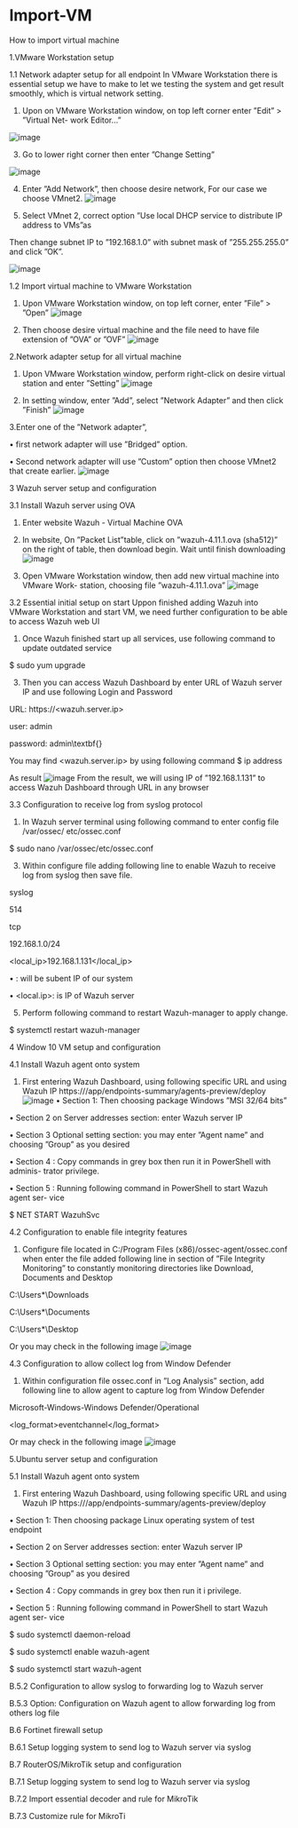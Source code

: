# Import-VM
How to import virtual machine

1.VMware Workstation setup

  1.1 Network adapter setup for all endpoint
    In VMware Workstation there is essential setup we have to make to let we testing the system
  and get result smoothly, which is virtual network setting.
  
  1. Upon on VMware Workstation window, on top left corner enter ”Edit” > ”Virtual Net-
    work Editor...”

  ![image](https://github.com/user-attachments/assets/9c83fe2c-cf10-4925-baa0-f4b3352b0ade)

  3. Go to lower right corner then enter ”Change Setting”

  ![image](https://github.com/user-attachments/assets/70ae3ac2-8c05-41ef-8d18-6383af1aa64c)

  4. Enter ”Add Network”, then choose desire network, For our case we choose VMnet2.
    ![image](https://github.com/user-attachments/assets/d3e81bcf-2fbb-4f39-9419-1c214869c849)

  5. Select VMnet 2, correct option ”Use local DHCP service to distribute IP address to
    VMs”as

  Then change subnet IP to ”192.168.1.0” with subnet mask of ”255.255.255.0” and click
  ”OK”.

  ![image](https://github.com/user-attachments/assets/1bdf8f82-d7a7-4eb0-af54-35dfe2ccf803)

  
  1.2 Import virtual machine to VMware Workstation
  
  1. Upon VMware Workstation window, on top left corner, enter ”File” > ”Open”
  ![image](https://github.com/user-attachments/assets/78b5fa9d-adfe-4c58-9900-00a0fa84f424)

  3. Then choose desire virtual machine and the file need to have file extension of ”OVA”
    or ”OVF”
  ![image](https://github.com/user-attachments/assets/b85278de-2749-43de-bd19-8724f4871992)

2.Network adapter setup for all virtual machine

  1. Upon VMware Workstation window, perform right-click on desire virtual station and
  enter ”Setting”
![image](https://github.com/user-attachments/assets/11a82932-1b55-4f32-9d44-6911fbd26e01)

  2. In setting window, enter ”Add”, select ”Network Adapter” and then click ”Finish”
  ![image](https://github.com/user-attachments/assets/8561b148-d99b-400b-a682-039ebed2ccd7)

  3.Enter one of the ”Network adapter”,

  • first network adapter will use ”Bridged” option.

  • Second network adapter will use ”Custom” option then choose VMnet2 that create
  earlier.
  ![image](https://github.com/user-attachments/assets/5b47e567-76ec-47cc-a5a2-9bbc536b5628)

3 Wazuh server setup and configuration

  3.1 Install Wazuh server using OVA
  1. Enter website Wazuh - Virtual Machine OVA
  2. In website, On ”Packet List”table, click on ”wazuh-4.11.1.ova (sha512)” on the right
    of table, then download begin. Wait until finish downloading
    ![image](https://github.com/user-attachments/assets/d871858d-472e-450e-bee1-6d76b5d0baa1)

  3. Open VMware Workstation window, then add new virtual machine into VMware Work-
    station, choosing file ”wazuh-4.11.1.ova”
  ![image](https://github.com/user-attachments/assets/ff6c2088-c25a-4496-9650-dc6014e20de0)

3.2 Essential initial setup on start
Uppon finished adding Wazuh into VMware Workstation and start VM, we need further
configuration to be able to access Wazuh web UI

  1. Once Wazuh finished start up all services, use following command to update outdated
service

$ sudo yum upgrade

3. Then you can access Wazuh Dashboard by enter URL of Wazuh server IP and use
following Login and Password

URL: https://<wazuh.server.ip>

user: admin

password: admin\textbf{}

You may find <wazuh.server.ip> by using following command
$ ip address

As result
![image](https://github.com/user-attachments/assets/904421ac-e0c6-4e76-9693-6d70d96a9154)
From the result, we will using IP of ”192.168.1.131” to access Wazuh Dashboard
through URL in any browser

3.3 Configuration to receive log from syslog protocol

1. In Wazuh server terminal using following command to enter config file /var/ossec/
etc/ossec.conf

$ sudo nano /var/ossec/etc/ossec.conf

3. Within configure file adding following line to enable Wazuh to receive log from syslog
then save file.

<remote>
  
<connection>syslog</connection>

<port>514</port>

<protocol>tcp</protocol>

<allowed-ips>192.168.1.0/24</allowed-ips>

<local_ip>192.168.1.131</local_ip>

</remote>

• <allowed-ips>: will be subent IP of our system
  
• <local.ip>: is IP of Wazuh server

5. Perform following command to restart Wazuh-manager to apply change.

$ systemctl restart wazuh-manager

4 Window 10 VM setup and configuration

4.1 Install Wazuh agent onto system

1. First entering Wazuh Dashboard, using following specific URL and using Wazuh IP
https://<wazuh-server-ip>/app/endpoints-summary/agents-preview/deploy
![image](https://github.com/user-attachments/assets/d824b470-3edc-4a39-8f41-8c90e3e307c9)
• Section 1: Then choosing package Windows ”MSI 32/64 bits”

• Section 2 on Server addresses section: enter Wazuh server IP

• Section 3 Optional setting section: you may enter ”Agent name” and choosing
”Group” as you desired

• Section 4 : Copy commands in grey box then run it in PowerShell with adminis-
trator privilege.

• Section 5 : Running following command in PowerShell to start Wazuh agent ser-
vice

$ NET START WazuhSvc

4.2 Configuration to enable file integrity features

1. Configure file located in C:/Program Files (x86)/ossec-agent/ossec.conf when
enter the file added following line in section of ”File Integrity Monitoring” to constantly
monitoring directories like Download, Documents and Desktop

<directories realtime="yes">C:\Users\*\Downloads</directories>

<directories realtime="yes">C:\Users\*\Documents</directories>

<directories realtime="yes">C:\Users\*\Desktop</directories>

Or you may check in the following image
![image](https://github.com/user-attachments/assets/ce9ae702-e48d-4861-8fdc-39cb615d05fb)

4.3 Configuration to allow collect log from Window Defender

1. Within configuration file ossec.conf in ”Log Analysis” section, add following line to
allow agent to capture log from Window Defender

<localfile>
  
<location>Microsoft-Windows-Windows Defender/Operational</location>

<log_format>eventchannel</log_format>

</localfile>

Or may check in the following image
![image](https://github.com/user-attachments/assets/1423e5d3-d6ed-48c6-84a5-68c91e6809a6)

5.Ubuntu server setup and configuration

5.1 Install Wazuh agent onto system

1. First entering Wazuh Dashboard, using following specific URL and using Wazuh IP
https://<wazuh-server-ip>/app/endpoints-summary/agents-preview/deploy

• Section 1: Then choosing package Linux operating system of test endpoint

• Section 2 on Server addresses section: enter Wazuh server IP

• Section 3 Optional setting section: you may enter ”Agent name” and choosing
”Group” as you desired

• Section 4 : Copy commands in grey box then run it i privilege.

• Section 5 : Running following command in PowerShell to start Wazuh agent ser-
vice

$ sudo systemctl daemon-reload

$ sudo systemctl enable wazuh-agent

$ sudo systemctl start wazuh-agent

B.5.2 Configuration to allow syslog to forwarding log to Wazuh server

B.5.3 Option: Configuration on Wazuh agent to allow forwarding log from others log
file

B.6 Fortinet firewall setup

B.6.1 Setup logging system to send log to Wazuh server via syslog

B.7 RouterOS/MikroTik setup and configuration

B.7.1 Setup logging system to send log to Wazuh server via syslog

B.7.2 Import essential decoder and rule for MikroTik

B.7.3 Customize rule for MikroTi

